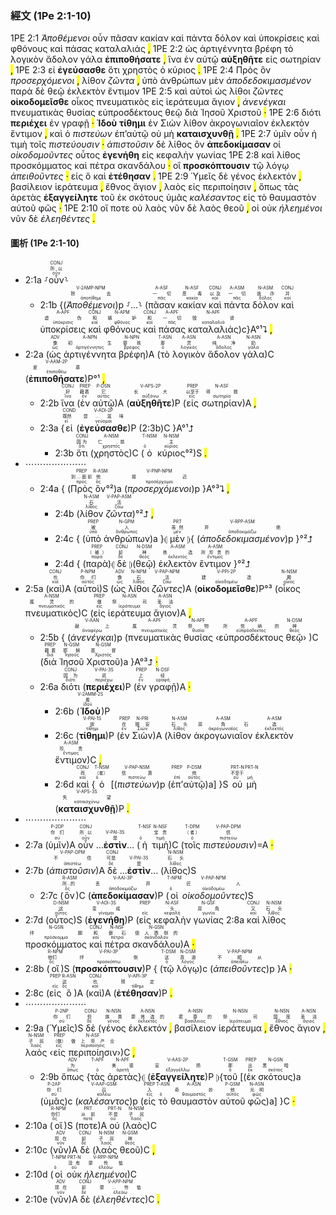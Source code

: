 ### 經文 (1Pe 2:1-10)

1PE 2:1 <span title="V-2AMP-NPM&#10;除去&#10;ἀποτίθημι"><em>Ἀποθέμενοι</em></span> <span title="CONJ&#10;所以&#10;οὖν">οὖν</span> <span title="A-ASF&#10;一切&#10;πᾶς">πᾶσαν</span> <span title="N-ASF&#10;恶毒&#10;κακία">κακίαν</span> <span title="CONJ&#10;以及&#10;καί">καὶ</span> <span title="A-ASM&#10;一切&#10;πᾶς">πάντα</span> <span title="N-ASM&#10;诡诈&#10;δόλος">δόλον</span> <span title="CONJ&#10;并&#10;καί">καὶ</span> <span title="A-APF&#10;虚伪&#10;ὑπόκρισις">ὑποκρίσεις</span> <span title="CONJ&#10;和&#10;καί">καὶ</span> <span title="N-APM&#10;嫉妒&#10;φθόνος">φθόνους</span> <span title="CONJ&#10;和&#10;καί">καὶ</span> <span title="A-APF&#10;一切&#10;πᾶς">πάσας</span> <span title="N-APF&#10;毁谤&#10;καταλαλιά">καταλαλιάς</span> <mark class="pm">,</mark> 1PE 2:2 <span title="ADV&#10;像&#10;ὡς">ὡς</span> <span title="A-NPN&#10;初生&#10;ἀρτιγέννητος">ἀρτιγέννητα</span> <span title="N-NPN&#10;婴孩&#10;βρέφος">βρέφη</span> <span title="T-ASN&#10;那&#10;ὁ">τὸ</span> <span title="A-ASN&#10;灵&#10;λογικός">λογικὸν</span> <span title="A-ASN&#10;纯净&#10;ἄδολος">ἄδολον</span> <span title="N-ASN&#10;奶&#10;γάλα">γάλα</span> <span title="V-AAM-2P&#10;爱慕&#10;ἐπιποθέω"><strong>ἐπιποθήσατε</strong></span> <mark class="pm">,</mark> <span title="CONJ&#10;好&#10;ἵνα">ἵνα</span> <span title="PREP&#10;藉着&#10;ἐν">ἐν</span> <span title="P-DSN&#10;它&#10;αὐτός">αὐτῷ</span> <span title="V-APS-2P&#10;长大&#10;αὐξάνω"><strong>αὐξηθῆτε</strong></span> <span title="PREP&#10;以至于&#10;εἰς">εἰς</span> <span title="N-ASF&#10;得救&#10;σωτηρία">σωτηρίαν</span> <mark class="pm">,</mark> 1PE 2:3 <span title="COND&#10;既然&#10;εἰ">εἰ</span> <span title="V-ADI-2P&#10;尝...滋味&#10;γεύομαι"><strong>ἐγεύσασθε</strong></span> <span title="CONJ&#10;因为&#10;ὅτι">ὅτι</span> <span title="A-NSM&#10;仁慈&#10;χρηστός">χρηστὸς</span> <span title="T-NSM&#10;&#10;ὁ">ὁ</span> <span title="N-NSM&#10;主&#10;κύριος">κύριος</span> <mark class="pm">.</mark> 1PE 2:4 <span title="PREP&#10;到...面前&#10;πρός">Πρὸς</span> <span title="R-ASM&#10;他&#10;ὅς">ὃν</span> <span title="V-PNP-NPM&#10;接近&#10;προσέρχομαι"><em>προσερχόμενοι</em></span> <mark class="pm">,</mark> <span title="N-ASM&#10;石&#10;λίθος">λίθον</span> <span title="V-PAP-ASM&#10;活&#10;ζάω"><em>ζῶντα</em></span> <mark class="pm">,</mark> <span title="PREP&#10;被&#10;ὑπό">ὑπὸ</span> <span title="N-GPM&#10;人&#10;ἄνθρωπος">ἀνθρώπων</span> <span title="PRT&#10;虽然&#10;μέν">μὲν</span> <span title="V-RPP-ASM&#10;弃绝&#10;ἀποδοκιμάζω"><em>ἀποδεδοκιμασμένον</em></span> <span title="PREP&#10;（被）&#10;παρά">παρὰ</span> <span title="CONJ&#10;却&#10;δέ">δὲ</span> <span title="N-DSM&#10;神&#10;θεός">θεῷ</span> <span title="A-ASM&#10;拣选&#10;ἐκλεκτός">ἐκλεκτὸν</span> <span title="A-ASM&#10;所珍贵的&#10;ἔντιμος">ἔντιμον</span> 1PE 2:5 <span title="CONJ&#10;也&#10;καί">καὶ</span> <span title="P-NPM&#10;你们&#10;αὐτός">αὐτοὶ</span> <span title="ADV&#10;像&#10;ὡς">ὡς</span> <span title="N-NPM&#10;石&#10;λίθος">λίθοι</span> <span title="V-PAP-NPM&#10;活&#10;ζάω"><em>ζῶντες</em></span> <span title="V-PPI-2P&#10;建造&#10;οἰκοδομέω"><strong>οἰκοδομεῖσθε</strong></span> <span title="N-NSM&#10;殿&#10;οἶκος">οἶκος</span> <span title="A-NSM&#10;属灵的&#10;πνευματικός">πνευματικὸς</span> <span title="PREP&#10;做&#10;εἰς">εἰς</span> <span title="N-ASN&#10;祭司&#10;ἱεράτευμα">ἱεράτευμα</span> <span title="A-ASN&#10;圣洁&#10;ἅγιος">ἅγιον</span> <mark class="pm">,</mark> <span title="V-AAN&#10;献上&#10;ἀναφέρω"><em>ἀνενέγκαι</em></span> <span title="A-APF&#10;属灵&#10;πνευματικός">πνευματικὰς</span> <span title="N-APF&#10;祭物&#10;θυσία">θυσίας</span> <span title="A-APF&#10;所悦纳的&#10;εὐπρόσδεκτος">εὐπροσδέκτους</span> <span title="N-DSM&#10;神&#10;θεός">θεῷ</span> <span title="PREP&#10;藉着&#10;διά">διὰ</span> <span title="N-GSM&#10;耶稣&#10;Ἰησοῦς">Ἰησοῦ</span> <span title="N-GSM&#10;基督&#10;Χριστός">Χριστοῦ</span> <mark class="pm">·</mark> 1PE 2:6 <span title="CONJ&#10;因为&#10;διότι">διότι</span> <span title="V-PAI-3S&#10;说&#10;περιέχω"><strong>περιέχει</strong></span> <span title="PREP&#10;上&#10;ἐν">ἐν</span> <span title="N-DSF&#10;经&#10;γραφή">γραφῇ</span> <mark class="pm">·</mark> <span title="V-2AMM-2S&#10;看&#10;ἰδού"><strong>Ἰδοὺ</strong></span> <span title="V-PAI-1S&#10;放&#10;τίθημι"><strong>τίθημι</strong></span> <span title="PREP&#10;在&#10;ἐν">ἐν</span> <span title="N-PRI&#10;锡安&#10;Σιών">Σιὼν</span> <span title="N-ASM&#10;石头&#10;λίθος">λίθον</span> <span title="A-ASM&#10;房角石&#10;ἀκρογωνιαῖος">ἀκρογωνιαῖον</span> <span title="A-ASM&#10;选&#10;ἐκλεκτός">ἐκλεκτὸν</span> <span title="A-ASM&#10;珍贵&#10;ἔντιμος">ἔντιμον</span> <mark class="pm">,</mark> <span title="CONJ&#10;而&#10;καί">καὶ</span> <span title="T-NSM&#10;（者）&#10;ὁ">ὁ</span> <span title="V-PAP-NSM&#10;信靠&#10;πιστεύω"><em>πιστεύων</em></span> <span title="PREP&#10;&#10;ἐπί">ἐπ’</span><span title="P-DSM&#10;他&#10;αὐτός">αὐτῷ</span> <span title="PRT-N&#10;不至于&#10;οὐ">οὐ</span> <span title="PRT-N&#10;&#10;μή">μὴ</span> <span title="V-APS-3S&#10;失望&#10;καταισχύνω"><strong>καταισχυνθῇ</strong></span> <mark class="pm">.</mark> 1PE 2:7 <span title="P-2DP&#10;你们&#10;σύ">ὑμῖν</span> <span title="CONJ&#10;所以&#10;οὖν">οὖν</span> <span title="T-NSF&#10;&#10;ὁ">ἡ</span> <span title="N-NSF&#10;宝贵&#10;τιμή">τιμὴ</span> <span title="T-DPM&#10;（者）&#10;ὁ">τοῖς</span> <span title="V-PAP-DPM&#10;信&#10;πιστεύω"><em>πιστεύουσιν</em></span> <mark class="pm">·</mark> <span title="V-PAP-DPM&#10;不信&#10;ἀπιστέω"><em>ἀπιστοῦσιν</em></span> <span title="CONJ&#10;可是&#10;δέ">δὲ</span> <span title="N-NSM&#10;石头&#10;λίθος">λίθος</span> <span title="R-ASM&#10;所...的&#10;ὅς">ὃν</span> <span title="V-AAI-3P&#10;丢弃&#10;ἀποδοκιμάζω"><strong>ἀπεδοκίμασαν</strong></span> <span title="T-NPM&#10;&#10;ὁ">οἱ</span> <span title="V-PAP-NPM&#10;匠人&#10;οἰκοδομέω"><em>οἰκοδομοῦντες</em></span> <span title="D-NSM&#10;这&#10;οὗτος">οὗτος</span> <span title="V-AOI-3S&#10;变成&#10;γίνομαι"><strong>ἐγενήθη</strong></span> <span title="PREP&#10;&#10;εἰς">εἰς</span> <span title="N-ASF&#10;头&#10;κεφαλή">κεφαλὴν</span> <span title="N-GSF&#10;房角&#10;γωνία">γωνίας</span> 1PE 2:8 <span title="CONJ&#10;又&#10;καί">καὶ</span> <span title="N-NSM&#10;石头&#10;λίθος">λίθος</span> <span title="N-GSN&#10;绊脚&#10;πρόσκομμα">προσκόμματος</span> <span title="CONJ&#10;和&#10;καί">καὶ</span> <span title="N-NSF&#10;磐石&#10;πέτρα">πέτρα</span> <span title="N-GSN&#10;使人跌倒的&#10;σκάνδαλον">σκανδάλου</span> <mark class="pm">·</mark> <span title="R-NPM&#10;他们&#10;ὅς">οἳ</span> <span title="V-PAI-3P&#10;绊倒&#10;προσκόπτω"><strong>προσκόπτουσιν</strong></span> <span title="T-DSM&#10;这&#10;ὁ">τῷ</span> <span title="N-DSM&#10;真道&#10;λόγος">λόγῳ</span> <span title="V-PAP-NPM&#10;不顺从&#10;ἀπειθέω"><em>ἀπειθοῦντες</em></span> <mark class="pm">·</mark> <span title="PREP&#10;&#10;εἰς">εἰς</span> <span title="R-ASN&#10;这&#10;ὅς">ὃ</span> <span title="CONJ&#10;也&#10;καί">καὶ</span> <span title="V-API-3P&#10;预定&#10;τίθημι"><strong>ἐτέθησαν</strong></span> <mark class="pm">.</mark> 1PE 2:9 <span title="P-2NP&#10;你们&#10;σύ">Ὑμεῖς</span> <span title="CONJ&#10;但&#10;δέ">δὲ</span> <span title="N-NSN&#10;族类&#10;γένος">γένος</span> <span title="A-NSN&#10;蒙拣选的&#10;ἐκλεκτός">ἐκλεκτόν</span> <mark class="pm">,</mark> <span title="A-NSN&#10;君尊的&#10;βασίλειος">βασίλειον</span> <span title="N-NSN&#10;祭司&#10;ἱεράτευμα">ἱεράτευμα</span> <mark class="pm">,</mark> <span title="N-NSN&#10;国度&#10;ἔθνος">ἔθνος</span> <span title="A-NSN&#10;圣洁&#10;ἅγιος">ἅγιον</span> <mark class="pm">,</mark> <span title="N-NSM&#10;子民&#10;λαός">λαὸς</span> <span title="PREP&#10;（做）&#10;εἰς">εἰς</span> <span title="N-ASF&#10;做上帝产业&#10;περιποίησις">περιποίησιν</span> <mark class="pm">,</mark> <span title="ADV&#10;为&#10;ὅπως">ὅπως</span> <span title="T-APF&#10;&#10;ὁ">τὰς</span> <span title="N-APF&#10;美德&#10;ἀρετή">ἀρετὰς</span> <span title="V-AAS-2P&#10;宣扬&#10;ἐξαγγέλλω"><strong>ἐξαγγείλητε</strong></span> <span title="T-GSM&#10;那&#10;ὁ">τοῦ</span> <span title="PREP&#10;出&#10;ἐκ">ἐκ</span> <span title="N-GSN&#10;黑暗&#10;σκότος">σκότους</span> <span title="P-2AP&#10;你们&#10;σύ">ὑμᾶς</span> <span title="V-AAP-GSM&#10;召&#10;καλέω"><em>καλέσαντος</em></span> <span title="PREP&#10;入&#10;εἰς">εἰς</span> <span title="T-ASN&#10;&#10;ὁ">τὸ</span> <span title="A-ASN&#10;奇妙&#10;θαυμαστός">θαυμαστὸν</span> <span title="P-GSM&#10;他&#10;αὐτός">αὐτοῦ</span> <span title="N-ASN&#10;光明&#10;φῶς">φῶς</span> <mark class="pm">·</mark> 1PE 2:10 <span title="R-NPM&#10;你们&#10;ὅς">οἵ</span> <span title="PRT&#10;从前&#10;ποτέ">ποτε</span> <span title="PRT-N&#10;不是&#10;οὐ">οὐ</span> <span title="N-NSM&#10;子民&#10;λαός">λαὸς</span> <span title="ADV&#10;现在&#10;νῦν">νῦν</span> <span title="CONJ&#10;却&#10;δέ">δὲ</span> <span title="N-NSM&#10;子民&#10;λαός">λαὸς</span> <span title="N-GSM&#10;神&#10;θεός">θεοῦ</span> <mark class="pm">,</mark> <span title="T-NPM&#10;&#10;ὁ">οἱ</span> <span title="PRT-N&#10;没有&#10;οὐ">οὐκ</span> <span title="V-RPP-NPM&#10;蒙怜恤&#10;ἐλεάω"><em>ἠλεημένοι</em></span> <span title="ADV&#10;现在&#10;νῦν">νῦν</span> <span title="CONJ&#10;却&#10;δέ">δὲ</span> <span title="V-APP-NPM&#10;蒙...怜恤&#10;ἐλεάω"><em>ἐλεηθέντες</em></span> <mark class="pm">.</mark> 

#### 圖析 (1Pe 2:1-10)

- 2:1a ⸉<RUBY><ruby><ruby>οὖν<rt>οὖν</rt></ruby><rt>所以</rt></ruby><rt>CONJ</rt></RUBY>⸊
	- 2:1b {(<RUBY><ruby><ruby><em>Ἀποθέμενοι</em><rt>ἀποτίθημι</rt></ruby><rt>除去</rt></ruby><rt>V-2AMP-NPM</rt></RUBY>)p ⸉...⸊ (<RUBY><ruby><ruby>πᾶσαν<rt>πᾶς</rt></ruby><rt>一切</rt></ruby><rt>A-ASF</rt></RUBY> <RUBY><ruby><ruby>κακίαν<rt>κακία</rt></ruby><rt>恶毒</rt></ruby><rt>N-ASF</rt></RUBY> <RUBY><ruby><ruby>καὶ<rt>καί</rt></ruby><rt>以及</rt></ruby><rt>CONJ</rt></RUBY> <RUBY><ruby><ruby>πάντα<rt>πᾶς</rt></ruby><rt>一切</rt></ruby><rt>A-ASM</rt></RUBY> <RUBY><ruby><ruby>δόλον<rt>δόλος</rt></ruby><rt>诡诈</rt></ruby><rt>N-ASM</rt></RUBY> <RUBY><ruby><ruby>καὶ<rt>καί</rt></ruby><rt>并</rt></ruby><rt>CONJ</rt></RUBY> <RUBY><ruby><ruby>ὑποκρίσεις<rt>ὑπόκρισις</rt></ruby><rt>虚伪</rt></ruby><rt>A-APF</rt></RUBY> <RUBY><ruby><ruby>καὶ<rt>καί</rt></ruby><rt>和</rt></ruby><rt>CONJ</rt></RUBY> <RUBY><ruby><ruby>φθόνους<rt>φθόνος</rt></ruby><rt>嫉妒</rt></ruby><rt>N-APM</rt></RUBY> <RUBY><ruby><ruby>καὶ<rt>καί</rt></ruby><rt>和</rt></ruby><rt>CONJ</rt></RUBY> <RUBY><ruby><ruby>πάσας<rt>πᾶς</rt></ruby><rt>一切</rt></ruby><rt>A-APF</rt></RUBY> <RUBY><ruby><ruby>καταλαλιάς<rt>καταλαλιά</rt></ruby><rt>毁谤</rt></ruby><rt>N-APF</rt></RUBY>)c}A°¹⮧ <mark class="pm">,</mark> 
- 2:2a (<RUBY><ruby><ruby>ὡς<rt>ὡς</rt></ruby><rt>像</rt></ruby><rt>ADV</rt></RUBY> <RUBY><ruby><ruby>ἀρτιγέννητα<rt>ἀρτιγέννητος</rt></ruby><rt>初生</rt></ruby><rt>A-NPN</rt></RUBY> <RUBY><ruby><ruby>βρέφη<rt>βρέφος</rt></ruby><rt>婴孩</rt></ruby><rt>N-NPN</rt></RUBY>)A (<RUBY><ruby><ruby>τὸ<rt>ὁ</rt></ruby><rt>那</rt></ruby><rt>T-ASN</rt></RUBY> <RUBY><ruby><ruby>λογικὸν<rt>λογικός</rt></ruby><rt>灵</rt></ruby><rt>A-ASN</rt></RUBY> <RUBY><ruby><ruby>ἄδολον<rt>ἄδολος</rt></ruby><rt>纯净</rt></ruby><rt>A-ASN</rt></RUBY> <RUBY><ruby><ruby>γάλα<rt>γάλα</rt></ruby><rt>奶</rt></ruby><rt>N-ASN</rt></RUBY>)C (<RUBY><ruby><ruby><strong>ἐπιποθήσατε</strong><rt>ἐπιποθέω</rt></ruby><rt>爱慕</rt></ruby><rt>V-AAM-2P</rt></RUBY>)P°¹ <mark class="pm">,</mark>
	- 2:2b <RUBY><ruby><ruby>ἵνα<rt>ἵνα</rt></ruby><rt>好</rt></ruby><rt>CONJ</rt></RUBY> (<RUBY><ruby><ruby>ἐν<rt>ἐν</rt></ruby><rt>藉着</rt></ruby><rt>PREP</rt></RUBY> <RUBY><ruby><ruby>αὐτῷ<rt>αὐτός</rt></ruby><rt>它</rt></ruby><rt>P-DSN</rt></RUBY>)A (<RUBY><ruby><ruby><strong>αὐξηθῆτε</strong><rt>αὐξάνω</rt></ruby><rt>长大</rt></ruby><rt>V-APS-2P</rt></RUBY>)P (<RUBY><ruby><ruby>εἰς<rt>εἰς</rt></ruby><rt>以至于</rt></ruby><rt>PREP</rt></RUBY> <RUBY><ruby><ruby>σωτηρίαν<rt>σωτηρία</rt></ruby><rt>得救</rt></ruby><rt>N-ASF</rt></RUBY>)A <mark class="pm">,</mark> 
	- 2:3a {<RUBY><ruby><ruby>εἰ<rt>εἰ</rt></ruby><rt>既然</rt></ruby><rt>COND</rt></RUBY> (<RUBY><ruby><ruby><strong>ἐγεύσασθε</strong><rt>γεύομαι</rt></ruby><rt>尝...滋味</rt></ruby><rt>V-ADI-2P</rt></RUBY>)P (2:3b)C }A°¹⮥
		- 2:3b <RUBY><ruby><ruby>ὅτι<rt>ὅτι</rt></ruby><rt>因为</rt></ruby><rt>CONJ</rt></RUBY> (<RUBY><ruby><ruby>χρηστὸς<rt>χρηστός</rt></ruby><rt>仁慈</rt></ruby><rt>A-NSM</rt></RUBY>)C (<RUBY><ruby><ruby>ὁ<rt>ὁ</rt></ruby><rt></rt></ruby><rt>T-NSM</rt></RUBY> <RUBY><ruby><ruby>κύριος<rt>κύριος</rt></ruby><rt>主</rt></ruby><rt>N-NSM</rt></RUBY>°²)S <mark class="pm">.</mark> 
- ⋯⋯⋯⋯⋯⋯⋯
	- 2:4a { (<RUBY><ruby><ruby>Πρὸς<rt>πρός</rt></ruby><rt>到...面前</rt></ruby><rt>PREP</rt></RUBY> <RUBY><ruby><ruby>ὃν<rt>ὅς</rt></ruby><rt>他</rt></ruby><rt>R-ASM</rt></RUBY>°²)a (<RUBY><ruby><ruby><em>προσερχόμενοι</em><rt>προσέρχομαι</rt></ruby><rt>接近</rt></ruby><rt>V-PNP-NPM</rt></RUBY>)p }A°³⮧ <mark class="pm">,</mark> 
		- 2:4b (<RUBY><ruby><ruby>λίθον<rt>λίθος</rt></ruby><rt>石</rt></ruby><rt>N-ASM</rt></RUBY> <RUBY><ruby><ruby><em>ζῶντα</em><rt>ζάω</rt></ruby><rt>活</rt></ruby><rt>V-PAP-ASM</rt></RUBY>)°²⮥ <mark class="pm">,</mark> 
		- 2:4c { (<RUBY><ruby><ruby>ὑπὸ<rt>ὑπό</rt></ruby><rt>被</rt></ruby><rt>PREP</rt></RUBY> <RUBY><ruby><ruby>ἀνθρώπων<rt>ἄνθρωπος</rt></ruby><rt>人</rt></ruby><rt>N-GPM</rt></RUBY>)a }⦇ <RUBY><ruby><ruby>μὲν<rt>μέν</rt></ruby><rt>虽然</rt></ruby><rt>PRT</rt></RUBY> ⦈{ (<RUBY><ruby><ruby><em>ἀποδεδοκιμασμένον</em><rt>ἀποδοκιμάζω</rt></ruby><rt>弃绝</rt></ruby><rt>V-RPP-ASM</rt></RUBY>)p }°²⮥ 
		- 2:4d { (<RUBY><ruby><ruby>παρὰ<rt>παρά</rt></ruby><rt>（被）</rt></ruby><rt>PREP</rt></RUBY>)⦇ <RUBY><ruby><ruby>δὲ<rt>δέ</rt></ruby><rt>却</rt></ruby><rt>CONJ</rt></RUBY> ⦈(<RUBY><ruby><ruby>θεῷ<rt>θεός</rt></ruby><rt>神</rt></ruby><rt>N-DSM</rt></RUBY>) <RUBY><ruby><ruby>ἐκλεκτὸν<rt>ἐκλεκτός</rt></ruby><rt>拣选</rt></ruby><rt>A-ASM</rt></RUBY> <RUBY><ruby><ruby>ἔντιμον<rt>ἔντιμος</rt></ruby><rt>所珍贵的</rt></ruby><rt>A-ASM</rt> }°²⮥</RUBY> 
- 2:5a (<RUBY><ruby><ruby>καὶ<rt>καί</rt></ruby><rt>也</rt></ruby><rt>CONJ</rt></RUBY>)A (<RUBY><ruby><ruby>αὐτοὶ<rt>αὐτός</rt></ruby><rt>你们</rt></ruby><rt>P-NPM</rt></RUBY>)S (<RUBY><ruby><ruby>ὡς<rt>ὡς</rt></ruby><rt>像</rt></ruby><rt>ADV</rt></RUBY> <RUBY><ruby><ruby>λίθοι<rt>λίθος</rt></ruby><rt>石</rt></ruby><rt>N-NPM</rt></RUBY> <RUBY><ruby><ruby><em>ζῶντες</em><rt>ζάω</rt></ruby><rt>活</rt></ruby><rt>V-PAP-NPM</rt></RUBY>)A (<RUBY><ruby><ruby><strong>οἰκοδομεῖσθε</strong><rt>οἰκοδομέω</rt></ruby><rt>建造</rt></ruby><rt>V-PPI-2P</rt></RUBY>)P°³ (<RUBY><ruby><ruby>οἶκος<rt>οἶκος</rt></ruby><rt>殿</rt></ruby><rt>N-NSM</rt></RUBY> <RUBY><ruby><ruby>πνευματικὸς<rt>πνευματικός</rt></ruby><rt>属灵的</rt></ruby><rt>A-NSM</rt></RUBY>)C (<RUBY><ruby><ruby>εἰς<rt>εἰς</rt></ruby><rt>做</rt></ruby><rt>PREP</rt></RUBY> <RUBY><ruby><ruby>ἱεράτευμα<rt>ἱεράτευμα</rt></ruby><rt>祭司</rt></ruby><rt>N-ASN</rt></RUBY> <RUBY><ruby><ruby>ἅγιον<rt>ἅγιος</rt></ruby><rt>圣洁</rt></ruby><rt>A-ASN</rt></RUBY>)A <mark class="pm">,</mark> 
	- 2:5b { (<RUBY><ruby><ruby><em>ἀνενέγκαι</em><rt>ἀναφέρω</rt></ruby><rt>献上</rt></ruby><rt>V-AAN</rt></RUBY>)p (<RUBY><ruby><ruby>πνευματικὰς<rt>πνευματικός</rt></ruby><rt>属灵</rt></ruby><rt>A-APF</rt></RUBY> <RUBY><ruby><ruby>θυσίας<rt>θυσία</rt></ruby><rt>祭物</rt></ruby><rt>N-APF</rt></RUBY> ‹<RUBY><ruby><ruby>εὐπροσδέκτους<rt>εὐπρόσδεκτος</rt></ruby><rt>所悦纳的</rt></ruby><rt>A-APF</rt></RUBY> <RUBY><ruby><ruby>θεῷ<rt>θεός</rt></ruby><rt>神</rt></ruby><rt>N-DSM</rt></RUBY>› )C (<RUBY><ruby><ruby>διὰ<rt>διά</rt></ruby><rt>藉着</rt></ruby><rt>PREP</rt></RUBY> <RUBY><ruby><ruby>Ἰησοῦ<rt>Ἰησοῦς</rt></ruby><rt>耶稣</rt></ruby><rt>N-GSM</rt></RUBY> <RUBY><ruby><ruby>Χριστοῦ<rt>Χριστός</rt></ruby><rt>基督</rt></ruby><rt>N-GSM</rt></RUBY>)a }A°³⮥ <mark class="pm">·</mark> 
	- 2:6a <RUBY><ruby><ruby>διότι<rt>διότι</rt></ruby><rt>因为</rt></ruby><rt>CONJ</rt></RUBY> (<RUBY><ruby><ruby><strong>περιέχει</strong><rt>περιέχω</rt></ruby><rt>说</rt></ruby><rt>V-PAI-3S</rt></RUBY>)P (<RUBY><ruby><ruby>ἐν<rt>ἐν</rt></ruby><rt>上</rt></ruby><rt>PREP</rt></RUBY> <RUBY><ruby><ruby>γραφῇ<rt>γραφή</rt></ruby><rt>经</rt></ruby><rt>N-DSF</rt></RUBY>)A <mark class="pm">·</mark> 
		- 2:6b (<RUBY><ruby><ruby><strong>Ἰδοὺ</strong><rt>ἰδού</rt></ruby><rt>看</rt></ruby><rt>V-2AMM-2S</rt></RUBY>)P 
		- 2:6c (<RUBY><ruby><ruby><strong>τίθημι</strong><rt>τίθημι</rt></ruby><rt>放</rt></ruby><rt>V-PAI-1S</rt></RUBY>)P (<RUBY><ruby><ruby>ἐν<rt>ἐν</rt></ruby><rt>在</rt></ruby><rt>PREP</rt></RUBY> <RUBY><ruby><ruby>Σιὼν<rt>Σιών</rt></ruby><rt>锡安</rt></ruby><rt>N-PRI</rt></RUBY>)A (<RUBY><ruby><ruby>λίθον<rt>λίθος</rt></ruby><rt>石头</rt></ruby><rt>N-ASM</rt></RUBY> <RUBY><ruby><ruby>ἀκρογωνιαῖον<rt>ἀκρογωνιαῖος</rt></ruby><rt>房角石</rt></ruby><rt>A-ASM</rt></RUBY> <RUBY><ruby><ruby>ἐκλεκτὸν<rt>ἐκλεκτός</rt></ruby><rt>选</rt></ruby><rt>A-ASM</rt></RUBY> <RUBY><ruby><ruby>ἔντιμον<rt>ἔντιμος</rt></ruby><rt>珍贵</rt></ruby><rt>A-ASM</rt></RUBY>)C <mark class="pm">,</mark>
		- 2:6d <RUBY><ruby><ruby>καὶ<rt>καί</rt></ruby><rt>而</rt></ruby><rt>CONJ</rt></RUBY> {<RUBY><ruby><ruby>ὁ<rt>ὁ</rt></ruby><rt>（者）</rt></ruby><rt>T-NSM</rt></RUBY> [(<RUBY><ruby><ruby><em>πιστεύων</em><rt>πιστεύω</rt></ruby><rt>信靠</rt></ruby><rt>V-PAP-NSM</rt></RUBY>)p (<RUBY><ruby><ruby>ἐπ’<rt>ἐπί</rt></ruby><rt></rt></ruby><rt>PREP</rt></RUBY><RUBY><ruby><ruby>αὐτῷ<rt>αὐτός</rt></ruby><rt>他</rt></ruby><rt>P-DSM</rt></RUBY>)a] }S <RUBY><ruby><ruby>οὐ<rt>οὐ</rt></ruby><rt>不至于</rt></ruby><rt>PRT-N</rt></RUBY> <RUBY><ruby><ruby>μὴ<rt>μή</rt></ruby><rt></rt></ruby><rt>PRT-N</rt></RUBY> (<RUBY><ruby><ruby><strong>καταισχυνθῇ</strong><rt>καταισχύνω</rt></ruby><rt>失望</rt></ruby><rt>V-APS-3S</rt></RUBY>)P <mark class="pm">.</mark> 
- ⋯⋯⋯⋯⋯⋯⋯
- 2:7a (<RUBY><ruby><ruby>ὑμῖν<rt>σύ</rt></ruby><rt>你们</rt></ruby><rt>P-2DP</rt></RUBY>)A <RUBY><ruby><ruby>οὖν<rt>οὖν</rt></ruby><rt>所以</rt></ruby><rt>CONJ</rt></RUBY> ...<RUBY><ruby><strong>ἐστὶν</strong><rt>是</rt></ruby><rt>V-PAI-3S</rt></RUBY>... (<RUBY><ruby><ruby>ἡ<rt>ὁ</rt></ruby><rt></rt></ruby><rt>T-NSF</rt></RUBY> <RUBY><ruby><ruby>τιμὴ<rt>τιμή</rt></ruby><rt>宝贵</rt></ruby><rt>N-NSF</rt></RUBY>)C (<RUBY><ruby><ruby>τοῖς<rt>ὁ</rt></ruby><rt>（者）</rt></ruby><rt>T-DPM</rt></RUBY> <RUBY><ruby><ruby><em>πιστεύουσιν</em><rt>πιστεύω</rt></ruby><rt>信</rt></ruby><rt>V-PAP-DPM</rt></RUBY>)=A <mark class="pm">·</mark> 
- 2:7b (<RUBY><ruby><ruby><em>ἀπιστοῦσιν</em><rt>ἀπιστέω</rt></ruby><rt>不信</rt></ruby><rt>V-PAP-DPM</rt></RUBY>)A <RUBY><ruby><ruby>δὲ<rt>δέ</rt></ruby><rt>可是</rt></ruby><rt>CONJ</rt></RUBY> ...<RUBY><ruby><strong>ἐστὶν</strong><rt>是</rt></ruby><rt>V-PAI-3S</rt></RUBY>... (<RUBY><ruby><ruby>λίθος<rt>λίθος</rt></ruby><rt>石头</rt></ruby><rt>N-NSM</rt></RUBY>)S 
	- 2:7c (<RUBY><ruby><ruby>ὃν<rt>ὅς</rt></ruby><rt>所...的</rt></ruby><rt>R-ASM</rt></RUBY>)C (<RUBY><ruby><ruby><strong>ἀπεδοκίμασαν</strong><rt>ἀποδοκιμάζω</rt></ruby><rt>丢弃</rt></ruby><rt>V-AAI-3P</rt></RUBY>)P (<RUBY><ruby><ruby>οἱ<rt>ὁ</rt></ruby><rt></rt></ruby><rt>T-NPM</rt></RUBY> <RUBY><ruby><ruby><em>οἰκοδομοῦντες</em><rt>οἰκοδομέω</rt></ruby><rt>匠人</rt></ruby><rt>V-PAP-NPM</rt></RUBY>)S 
- 2:7d (<RUBY><ruby><ruby>οὗτος<rt>οὗτος</rt></ruby><rt>这</rt></ruby><rt>D-NSM</rt></RUBY>)S (<RUBY><ruby><ruby><strong>ἐγενήθη</strong><rt>γίνομαι</rt></ruby><rt>变成</rt></ruby><rt>V-AOI-3S</rt></RUBY>)P (<RUBY><ruby><ruby>εἰς<rt>εἰς</rt></ruby><rt></rt></ruby><rt>PREP</rt></RUBY> <RUBY><ruby><ruby>κεφαλὴν<rt>κεφαλή</rt></ruby><rt>头</rt></ruby><rt>N-ASF</rt></RUBY> <RUBY><ruby><ruby>γωνίας<rt>γωνία</rt></ruby><rt>房角</rt></ruby><rt>N-GSF</rt></RUBY> 2:8a <RUBY><ruby><ruby>καὶ<rt>καί</rt></ruby><rt>又</rt></ruby><rt>CONJ</rt></RUBY> <RUBY><ruby><ruby>λίθος<rt>λίθος</rt></ruby><rt>石头</rt></ruby><rt>N-NSM</rt></RUBY> <RUBY><ruby><ruby>προσκόμματος<rt>πρόσκομμα</rt></ruby><rt>绊脚</rt></ruby><rt>N-GSN</rt></RUBY> <RUBY><ruby><ruby>καὶ<rt>καί</rt></ruby><rt>和</rt></ruby><rt>CONJ</rt></RUBY> <RUBY><ruby><ruby>πέτρα<rt>πέτρα</rt></ruby><rt>磐石</rt></ruby><rt>N-NSF</rt></RUBY> <RUBY><ruby><ruby>σκανδάλου<rt>σκάνδαλον</rt></ruby><rt>使人跌倒的</rt></ruby><rt>N-GSN</rt></RUBY>)A <mark class="pm">·</mark> 
- 2:8b (<RUBY><ruby><ruby>οἳ<rt>ὅς</rt></ruby><rt>他们</rt></ruby><rt>R-NPM</rt></RUBY>)S (<RUBY><ruby><ruby><strong>προσκόπτουσιν</strong><rt>προσκόπτω</rt></ruby><rt>绊倒</rt></ruby><rt>V-PAI-3P</rt></RUBY>)P { (<RUBY><ruby><ruby>τῷ<rt>ὁ</rt></ruby><rt>这</rt></ruby><rt>T-DSM</rt></RUBY> <RUBY><ruby><ruby>λόγῳ<rt>λόγος</rt></ruby><rt>真道</rt></ruby><rt>N-DSM</rt></RUBY>)c (<RUBY><ruby><ruby><em>ἀπειθοῦντες</em><rt>ἀπειθέω</rt></ruby><rt>不顺从</rt></ruby><rt>V-PAP-NPM</rt></RUBY>)p }A <mark class="pm">·</mark> 
- 2:8c (<RUBY><ruby><ruby>εἰς<rt>εἰς</rt></ruby><rt></rt></ruby><rt>PREP</rt></RUBY> <RUBY><ruby><ruby>ὃ<rt>ὅς</rt></ruby><rt>这</rt></ruby><rt>R-ASN</rt></RUBY>)A (<RUBY><ruby><ruby>καὶ<rt>καί</rt></ruby><rt>也</rt></ruby><rt>CONJ</rt></RUBY>)A (<RUBY><ruby><ruby><strong>ἐτέθησαν</strong><rt>τίθημι</rt></ruby><rt>预定</rt></ruby><rt>V-API-3P</rt></RUBY>)P <mark class="pm">.</mark> 
- ⋯⋯⋯⋯⋯⋯⋯
- 2:9a (<RUBY><ruby><ruby>Ὑμεῖς<rt>σύ</rt></ruby><rt>你们</rt></ruby><rt>P-2NP</rt></RUBY>)S <RUBY><ruby><ruby>δὲ<rt>δέ</rt></ruby><rt>但</rt></ruby><rt>CONJ</rt></RUBY> (<RUBY><ruby><ruby>γένος<rt>γένος</rt></ruby><rt>族类</rt></ruby><rt>N-NSN</rt></RUBY> <RUBY><ruby><ruby>ἐκλεκτόν<rt>ἐκλεκτός</rt></ruby><rt>蒙拣选的</rt></ruby><rt>A-NSN</rt></RUBY> <mark class="pm">,</mark> <RUBY><ruby><ruby>βασίλειον<rt>βασίλειος</rt></ruby><rt>君尊的</rt></ruby><rt>A-NSN</rt></RUBY> <RUBY><ruby><ruby>ἱεράτευμα<rt>ἱεράτευμα</rt></ruby><rt>祭司</rt></ruby><rt>N-NSN</rt></RUBY> <mark class="pm">,</mark> <RUBY><ruby><ruby>ἔθνος<rt>ἔθνος</rt></ruby><rt>国度</rt></ruby><rt>N-NSN</rt></RUBY> <RUBY><ruby><ruby>ἅγιον<rt>ἅγιος</rt></ruby><rt>圣洁</rt></ruby><rt>A-NSN</rt></RUBY> <mark class="pm">,</mark> <RUBY><ruby><ruby>λαὸς<rt>λαός</rt></ruby><rt>子民</rt></ruby><rt>N-NSM</rt></RUBY> ‹<RUBY><ruby><ruby>εἰς<rt>εἰς</rt></ruby><rt>（做）</rt></ruby><rt>PREP</rt></RUBY> <RUBY><ruby><ruby>περιποίησιν<rt>περιποίησις</rt></ruby><rt>做上帝产业</rt></ruby><rt>N-ASF</rt></RUBY>›)C <mark class="pm">,</mark> 
	- 2:9b <RUBY><ruby><ruby>ὅπως<rt>ὅπως</rt></ruby><rt>为</rt></ruby><rt>ADV</rt></RUBY> {<RUBY><ruby><ruby>τὰς<rt>ὁ</rt></ruby><rt></rt></ruby><rt>T-APF</rt></RUBY> <RUBY><ruby><ruby>ἀρετὰς<rt>ἀρετή</rt></ruby><rt>美德</rt></ruby><rt>N-APF</rt></RUBY>}⦇ (<RUBY><ruby><ruby><strong>ἐξαγγείλητε</strong><rt>ἐξαγγέλλω</rt></ruby><rt>宣扬</rt></ruby><rt>V-AAS-2P</rt></RUBY>)P ⦈{<RUBY><ruby><ruby>τοῦ<rt>ὁ</rt></ruby><rt>那</rt></ruby><rt>T-GSM</rt></RUBY> [(<RUBY><ruby><ruby>ἐκ<rt>ἐκ</rt></ruby><rt>出</rt></ruby><rt>PREP</rt></RUBY> <RUBY><ruby><ruby>σκότους<rt>σκότος</rt></ruby><rt>黑暗</rt></ruby><rt>N-GSN</rt></RUBY>)a (<RUBY><ruby><ruby>ὑμᾶς<rt>σύ</rt></ruby><rt>你们</rt></ruby><rt>P-2AP</rt></RUBY>)c (<RUBY><ruby><ruby><em>καλέσαντος</em><rt>καλέω</rt></ruby><rt>召</rt></ruby><rt>V-AAP-GSM</rt></RUBY>)p (<RUBY><ruby><ruby>εἰς<rt>εἰς</rt></ruby><rt>入</rt></ruby><rt>PREP</rt></RUBY> <RUBY><ruby><ruby>τὸ<rt>ὁ</rt></ruby><rt></rt></ruby><rt>T-ASN</rt></RUBY> <RUBY><ruby><ruby>θαυμαστὸν<rt>θαυμαστός</rt></ruby><rt>奇妙</rt></ruby><rt>A-ASN</rt></RUBY> <RUBY><ruby><ruby>αὐτοῦ<rt>αὐτός</rt></ruby><rt>他</rt></ruby><rt>P-GSM</rt></RUBY> <RUBY><ruby><ruby>φῶς<rt>φῶς</rt></ruby><rt>光明</rt></ruby><rt>N-ASN</rt></RUBY>)a] }C <mark class="pm">·</mark> 
- 2:10a (<RUBY><ruby><ruby>οἵ<rt>ὅς</rt></ruby><rt>你们</rt></ruby><rt>R-NPM</rt></RUBY>)S (<RUBY><ruby><ruby>ποτε<rt>ποτέ</rt></ruby><rt>从前</rt></ruby><rt>PRT</rt></RUBY>)A <RUBY><ruby><ruby>οὐ<rt>οὐ</rt></ruby><rt>不是</rt></ruby><rt>PRT-N</rt></RUBY> (<RUBY><ruby><ruby>λαὸς<rt>λαός</rt></ruby><rt>子民</rt></ruby><rt>N-NSM</rt></RUBY>)C 
- 2:10c (<RUBY><ruby><ruby>νῦν<rt>νῦν</rt></ruby><rt>现在</rt></ruby><rt>ADV</rt></RUBY>)A <RUBY><ruby><ruby>δὲ<rt>δέ</rt></ruby><rt>却</rt></ruby><rt>CONJ</rt></RUBY> (<RUBY><ruby><ruby>λαὸς<rt>λαός</rt></ruby><rt>子民</rt></ruby><rt>N-NSM</rt></RUBY> <RUBY><ruby><ruby>θεοῦ<rt>θεός</rt></ruby><rt>神</rt></ruby><rt>N-GSM</rt></RUBY>)C <mark class="pm">,</mark> 
- 2:10d (<RUBY><ruby><ruby>οἱ<rt>ὁ</rt></ruby><rt></rt></ruby><rt>T-NPM</rt></RUBY> <RUBY><ruby><ruby>οὐκ<rt>οὐ</rt></ruby><rt>没有</rt></ruby><rt>PRT-N</rt></RUBY> <RUBY><ruby><ruby><em>ἠλεημένοι</em><rt>ἐλεάω</rt></ruby><rt>蒙怜恤</rt></ruby><rt>V-RPP-NPM</rt></RUBY>)C 
- 2:10e (<RUBY><ruby><ruby>νῦν<rt>νῦν</rt></ruby><rt>现在</rt></ruby><rt>ADV</rt></RUBY>)A <RUBY><ruby><ruby>δὲ<rt>δέ</rt></ruby><rt>却</rt></ruby><rt>CONJ</rt></RUBY> (<RUBY><ruby><ruby><em>ἐλεηθέντες</em><rt>ἐλεάω</rt></ruby><rt>蒙...怜恤</rt></ruby><rt>V-APP-NPM</rt></RUBY>)C <mark class="pm">.</mark> 